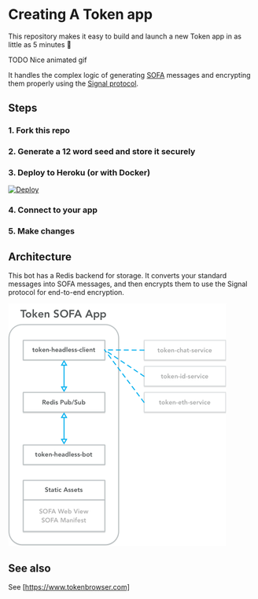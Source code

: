 # Creating A Token app

This repository makes it easy to build and launch a new Token app in as little as 5 minutes :rocket:

TODO Nice animated gif

It handles the complex logic of generating [SOFA](https://www.tokenbrowser.com/token-sofa-spec/) messages and encrypting them properly using the [Signal protocol](https://en.wikipedia.org/wiki/Signal_Protocol).

## Steps

### 1. Fork this repo

### 2. Generate a 12 word seed and store it securely

### 3. Deploy to Heroku (or with Docker)

[![Deploy](https://www.herokucdn.com/deploy/button.svg)](https://heroku.com/deploy?template=https://github.com/tokenbrowser/token-sofa-app)

### 4. Connect to your app

### 5. Make changes


## Architecture

This bot has a Redis backend for storage. It converts your standard messages into SOFA messages, and then encrypts them to use the Signal protocol for end-to-end encryption.

![Connection Diagram](docs/images/connections.png)

## See also

See [https://www.tokenbrowser.com]
